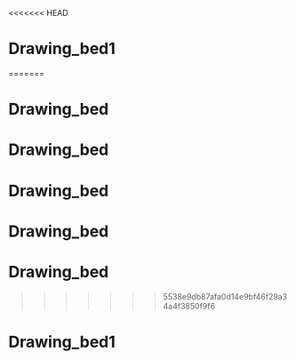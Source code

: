 <<<<<<< HEAD
# Drawing_bed1
=======
# Drawing_bed
# Drawing_bed
# Drawing_bed
# Drawing_bed
# Drawing_bed
>>>>>>> 5538e9db87afa0d14e9bf46f29a34a4f3850f9f6
# Drawing_bed1
